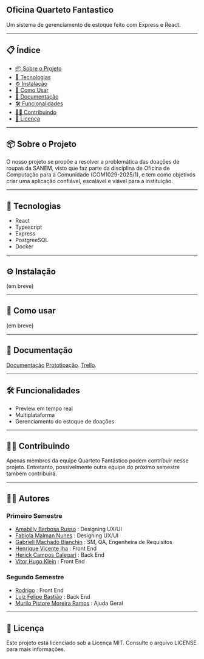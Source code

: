## Oficina Quarteto Fantastico

Um sistema de gerenciamento de estoque feito com Express e React.

---

## 📋 Índice

- [📦 Sobre o Projeto](#-sobre-o-projeto)
- [🚀 Tecnologias](#-tecnologias)
- [⚙️ Instalação](#️-instalação)
- [🧪 Como Usar](#-como-usar)
- [📄 Documentação](#-documentação-)
- [🛠 Funcionalidades](#-funcionalidades)
- [🧑‍💻 Contribuindo](#-contribuindo)
- [📄 Licença](#-licença)

---

## 📦 Sobre o Projeto

O nosso projeto se propõe a resolver a problemática das doações de roupas da SANEM, visto que faz parte da disciplina de Oficina de Computação para a Comunidade (COM1029-2025/1), e tem como objetivos criar uma aplicação confiável, escalável e viável para a instituição.

---

## 🚀 Tecnologias

- React
- Typescript
- Express
- PostgreeSQL
- Docker

---

## ⚙️ Instalação

(em breve)

---

## 🧪 Como usar

(em breve)

---

## 📄 Documentação

[Documentação](https://docs.google.com/document/d/1Wcm7rU8M-KzOWyroloNW2MCT5hMKPz27V5oUWZ41BAA/edit?tab=t.0#heading=h.t5lws1x1u33z)
[Prototipação](https://www.figma.com/design/Nw6ZMXU4QDHtnW0xVftRn1/Untitled?node-id=0-1&t=Ecz3DBGmvg3mjTuf-1).
[Trello](https://trello.com/invite/b/67e30a8d5b7a21524c2541ac/ATTI536628c2633e8b3c378224e702e822b7F186A0A2/brancho).

---

## 🛠 Funcionalidades

- Preview em tempo real
- Multiplataforma
- Gerenciamento do estoque de doações

---

## 🧑‍💻 Contribuindo

Apenas membros da equipe Quarteto Fantástico podem contribuir nesse projeto. Entretanto, possivelmente outra equipe do próximo semestre também contribuirá.

---

## 🙋‍♀️ Autores

### Primeiro Semestre

- [Amabilly Barbosa Russo](https://github.com/ambarussian) : Designing UX/UI
- [Fabiola Malman Nunes](https://github.com/FabiolaMnss) : Designing UX/UI
- [Gabrieli Machado Bianchin](https://github.com/GabrieliMachadoBianchin) : SM, QA, Engenheira de Requisitos
- [Henrique Vicente Iha](https://github.com/catchdark) : Front End
- [Herick Campos Calegari](https://github.com/HerickCallegari) : Back End
- [Vitor Hugo Klein](https://github.com/Vitor-Klein) : Front End

### Segundo Semestre

- [Rodrigo](https://github.com/Ordered0) : Front End
- [Luiz Felipe Bastião](https://github.com/LuizFelipeBastiao) : Back End
- [Murilo Pistore Moreira Ramos](https://github.com/thebud4) : Ajuda Geral

---

## 📄 Licença
Este projeto está licenciado sob a Licença MIT. Consulte o arquivo LICENSE para mais informações.
